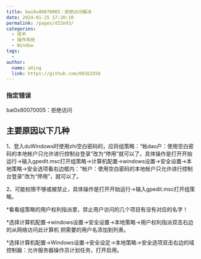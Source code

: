 ```yaml
---
title: bai0x80070005：拒绝访问解决
date: 2024-01-25 17:20:10
permalink: /pages/d33e93/
categories:
  - 技术
  - 操作系统
  - Window
tags:
  - 
author: 
  name: aXing
  link: https://github.com/08163356
---
```


### 指定错误

bai0x80070005：拒绝访问

## 主要原因以下几种

1、登入duWindows时使用zhi空白密码的，应将组策略：“帐dao户：使用空白密码的本地帐户只允许进行控制台登录”改为“停用”就可以了。具体操作是打开开始运行->输入gpedit.msc打开组策略->计算机配置->windows设置->安全设置->本地策略->安全选项看右边框内：“帐户：使用空白密码的本地帐户只允许进行控制台登录”改为“停用”，就可以了。

2、可能权限不够或被禁止，具体操作是打开开始运行->输入gpedit.msc打开组策略。

*看看组策略的用户权利指派里，禁止用户访问的几个项目有没有对应的名字！

*选择计算机配置->windows设置->安全设置->本地策略->用户权利指派双击右边的从网络访问此计算机 把需要的用户名添加到列表。

*选择计算机配置->Windows设置->安全设定->本地策略->安全选项双击右边的域控制器：允许服务器操作员计划任务，打开启用。 <!-- more -->
